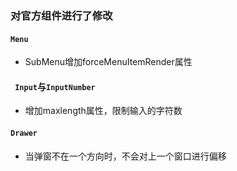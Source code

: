 ### 对官方组件进行了修改

#### `Menu`
- SubMenu增加forceMenuItemRender属性
#### ` Input`与`InputNumber`
- 增加maxlength属性，限制输入的字符数

#### `Drawer`
- 当弹窗不在一个方向时，不会对上一个窗口进行偏移

